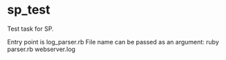 # sp_test
Test task for SP.

Entry point is log_parser.rb
File name can be passed as an argument: ruby parser.rb webserver.log

